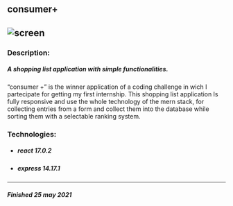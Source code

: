 ## consumer+
![screen](https://i.ibb.co/mhNDJqY/Screenshot-from-2021-05-25-00-55-06.png)
---
### Description:
##### A shopping list application with simple functionalities.
“consumer +” is the winner application of a coding challenge in wich I partecipate for getting my first internship. This shopping list application Is fully responsive and use the whole technology of the mern stack, for collecting entries from a form and collect them into the database while sorting them with a selectable ranking system. 
### Technologies:
* ##### react 17.0.2
* ##### express 14.17.1
---
##### Finished 25 may 2021
